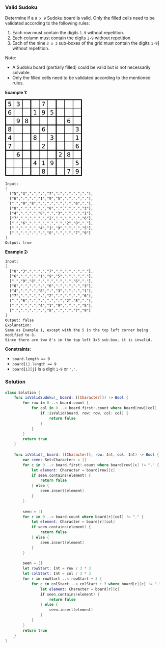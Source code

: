 
### Valid Sudoku

Determine if a `9 x 9` Sudoku board is valid. Only the filled cells need to be validated according to the following rules:

1. Each row must contain the digits `1-9` without repetition.
2. Each column must contain the digits `1-9` without repetition.
3. Each of the nine `3 x 3` sub-boxes of the grid must contain the digits `1-9`] without repetition.

Note:
* A Sudoku board (partially filled) could be valid but is not necessarily solvable.
* Only the filled cells need to be validated according to the mentioned rules.

__Example 1:__

![question_36.png](../images/question_36.png)
```
Input:
[
  ["5","3",".",".","7",".",".",".","."],
  ["6",".",".","1","9","5",".",".","."],
  [".","9","8",".",".",".",".","6","."],
  ["8",".",".",".","6",".",".",".","3"],
  ["4",".",".","8",".","3",".",".","1"],
  ["7",".",".",".","2",".",".",".","6"],
  [".","6",".",".",".",".","2","8","."],
  [".",".",".","4","1","9",".",".","5"],
  [".",".",".",".","8",".",".","7","9"]
]
Output: true
```
__Example 2:__
```
Input:
[
  ["8","3",".",".","7",".",".",".","."],
  ["6",".",".","1","9","5",".",".","."],
  [".","9","8",".",".",".",".","6","."],
  ["8",".",".",".","6",".",".",".","3"],
  ["4",".",".","8",".","3",".",".","1"],
  ["7",".",".",".","2",".",".",".","6"],
  [".","6",".",".",".",".","2","8","."],
  [".",".",".","4","1","9",".",".","5"],
  [".",".",".",".","8",".",".","7","9"]
]
Output: false
Explanation: 
Same as Example 1, except with the 5 in the top left corner being modified to 8. 
Since there are two 8's in the top left 3x3 sub-box, it is invalid.
```

__Constraints:__
* `board.length == 9`
* `board[i].length == 9`
* `board[i][j]` is a digit `1-9` or `'.'`.

### Solution
```Swift
class Solution {
    func isValidSudoku(_ board: [[Character]]) -> Bool {
        for row in 0 ..< board.count {
            for col in 0 ..< board.first!.count where board[row][col] != "." {
                if !isValid(board, row: row, col: col) {
                    return false
                }
            }
        }
        return true
    }

    func isValid(_ board: [[Character]], row: Int, col: Int) -> Bool {
        var seen: Set<Character> = []
        for c in 0 ..< board.first!.count where board[row][c] != "." {
            let element: Character = board[row][c]
            if seen.contains(element) {
                return false
            } else {
                seen.insert(element)
            }
        }
        
        seen = []
        for r in 0 ..< board.count where board[r][col] != "." {
            let element: Character = board[r][col]
            if seen.contains(element) {
                return false
            } else {
                seen.insert(element)
            }
        }

        seen = []
        let rowStart: Int = row / 3 * 3
        let colStart: Int = col / 3 * 3
        for r in rowStart ..< rowStart + 3 {
            for c in colStart ..< colStart + 3 where board[r][c] != "." {
                let element: Character = board[r][c]
                if seen.contains(element) {
                    return false
                } else {
                    seen.insert(element)
                }
            }
        }
        return true
    }
}
```
